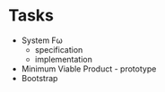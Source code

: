 # Tasks

* System Fω
    * specification
    * implementation
* Minimum Viable Product - prototype
* Bootstrap
